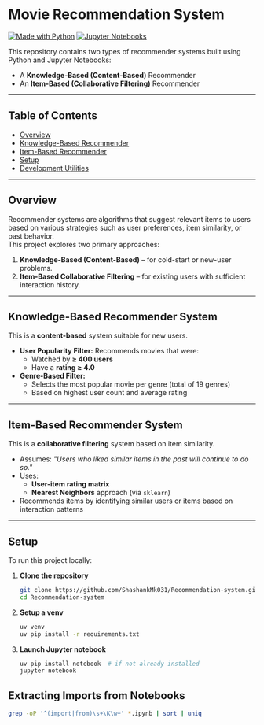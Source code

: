 #  Movie Recommendation System

[![Made with Python](https://img.shields.io/badge/Made%20with-Python-blue)](https://www.python.org/)
[![Jupyter Notebooks](https://img.shields.io/badge/Notebook-Jupyter-orange)](https://jupyter.org/)

This repository contains two types of recommender systems built using Python and Jupyter Notebooks:  
- A **Knowledge-Based (Content-Based)** Recommender  
- An **Item-Based (Collaborative Filtering)** Recommender

---

##  Table of Contents
- [Overview](#overview)
- [Knowledge-Based Recommender](#knowledge-based-recommender-system)
- [Item-Based Recommender](#item-based-recommender-system)
- [Setup](#setup)
- [Development Utilities](#extracting-imports-from-notebooks)
---

## Overview

Recommender systems are algorithms that suggest relevant items to users based on various strategies such as user preferences, item similarity, or past behavior.  
This project explores two primary approaches:

1. **Knowledge-Based (Content-Based)** – for cold-start or new-user problems.  
2. **Item-Based Collaborative Filtering** – for existing users with sufficient interaction history.

---

## Knowledge-Based Recommender System

This is a **content-based** system suitable for new users.

- **User Popularity Filter:** Recommends movies that were:
  - Watched by **≥ 400 users**
  - Have a **rating ≥ 4.0**
- **Genre-Based Filter:** 
  - Selects the most popular movie per genre (total of 19 genres)
  - Based on highest user count and average rating

---

## Item-Based Recommender System

This is a **collaborative filtering** system based on item similarity.

- Assumes: *"Users who liked similar items in the past will continue to do so."*
- Uses:
  - **User-item rating matrix**
  - **Nearest Neighbors** approach (via `sklearn`)
- Recommends items by identifying similar users or items based on interaction patterns

---

## Setup

To run this project locally:

1. **Clone the repository**
   ```bash
   git clone https://github.com/ShashankMk031/Recommendation-system.git
   cd Recommendation-system
2. **Setup a venv**
   ```bash
   uv venv
   uv pip install -r requirements.txt
3. **Launch Jupyter notebook**
   ```bash
   uv pip install notebook  # if not already installed
   jupyter notebook

## Extracting Imports from Notebooks 
```bash
grep -oP '^(import|from)\s+\K\w+' *.ipynb | sort | uniq
